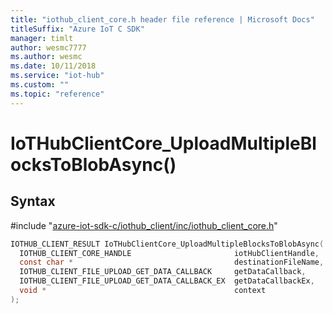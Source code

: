 ```yaml
---                             
title: "iothub_client_core.h header file reference | Microsoft Docs" 
titleSuffix: "Azure IoT C SDK"            
manager: timlt                 
author: wesmc7777              
ms.author: wesmc               
ms.date: 10/11/2018                    
ms.service: "iot-hub"             
ms.custom: ""                
ms.topic: "reference"        
---                            
```


# IoTHubClientCore_UploadMultipleBlocksToBlobAsync()

## Syntax

\#include "[azure-iot-sdk-c/iothub_client/inc/iothub_client_core.h](../iothub-client-core-h.md)"  
```C
IOTHUB_CLIENT_RESULT IoTHubClientCore_UploadMultipleBlocksToBlobAsync(
  IOTHUB_CLIENT_CORE_HANDLE                       iotHubClientHandle,
  const char *                                    destinationFileName,
  IOTHUB_CLIENT_FILE_UPLOAD_GET_DATA_CALLBACK     getDataCallback,
  IOTHUB_CLIENT_FILE_UPLOAD_GET_DATA_CALLBACK_EX  getDataCallbackEx,
  void *                                          context
);
```

